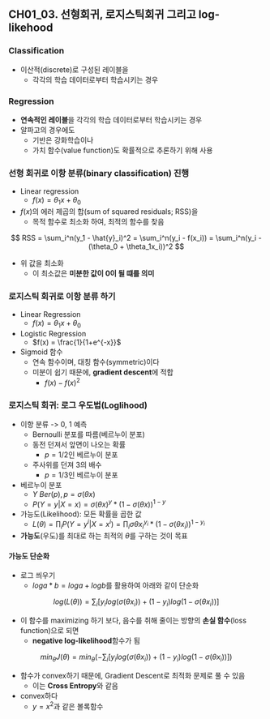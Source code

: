 ## CH01_03. 선형회귀, 로지스틱회귀 그리고 log-likehood

### Classification
- 이산적(discrete)로 구성된 레이블을
  - 각각의 학습 데이터로부터 학습시키는 경우

### Regression
- **연속적인 레이블**을 각각의 학습 데이터로부터 학습시키는 경우
- 알파고의 경우에도
  - 기반은 강화학습이나
  - 가치 함수(value function)도 확률적으로 추론하기 위해 사용

### 선형 회귀로 이항 분류(binary classification) 진행
- Linear regression
  - $f(x) = \theta_1x + \theta_0$
- $f(x)$의 에러 제곱의 합(sum of squared residuals; RSS)을
  - 목적 함수로 최소화 하여, 최적의 함수를 찾음

$$
RSS = \sum_i^n(y_1 - \hat{y}_i)^2 = \sum_i^n(y_i - f(x_i)) = \sum_i^n(y_i - (\theta_0 + \theta_1x_i))^2
$$

- 위 값을 최소화
  - 이 최소값은 **미분한 값이 0이 될 떄를 의미**

### 로지스틱 회귀로 이항 분류 하기
- Linear Regression
  - $f(x) = \theta_1x + \theta_0$
- Logistic Regression
  - $f(x) = \frac{1}{1+e^{-x}}$
- Sigmoid 함수
  - 연속 함수이며, 대칭 함수(symmetric)이다
  - 미분이 쉽기 때문에, **gradient descent**에 적합
    - $f(x) - f(x)^2$

### 로지스틱 회귀: 로그 우도법(Loglihood)
- 이항 분류 -> 0, 1 예측
  - Bernoulli 분포를 따름(베르누이 분포)
  - 동전 던져서 앞면이 나오는 확률
    - $p=1/2$인 베르누이 분포
  - 주사위를 던져 3의 배수
    - $p=1/3$인 베르누이 분포
- 베르누이 분포
  - $Y ~ Ber(p), p = \sigma(\theta x)$
  - $P(Y = y | X = x) = \sigma(\theta x)^y * (1 - \sigma(\theta x))^{1-y}$
- 가능도(Likelihood): 모든 확률을 곱한 값
  - $L(\theta) = \prod_i P(Y = y^i | X = x^i) = \prod_i \sigma{\theta x_i}^{y_i} * (1 - \sigma({\theta x_i}))^{1-y_i}$
- **가능도**(우도)를 최대로 하는 최적의 $\theta$를 구하는 것이 목표

#### 가능도 단순화
- 로그 씌우기
  - $log a * b = log a + log b$를 활용하여 아래와 같이 단순화

$$
log(L(\theta)) = \sum_i [y_ilog(\sigma(\theta x_i)) + (1 - y_i) log(1 - \sigma({\theta x_i}))] 
$$

- 이 함수를 maximizing 하기 보다, 음수를 취해 줄이는 방향의 **손실 함수**(loss function)으로 되면
  - **negative log-likelihood**함수가 됨

$$
min_\theta J(\theta) = min_\theta(- \sum_i [y_ilog(\sigma(\theta x_i)) + (1 - y_i) log(1 - \sigma({\theta x_i}))])
$$
- 함수가 convex하기 때문에, Gradient Descent로 최적화 문제로 풀 수 있음
  - 이는 **Cross Entropy**와 같음
- convex하다
  - $y=x^2$과 같은 볼록함수